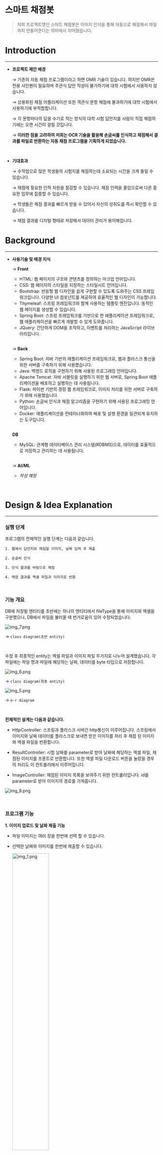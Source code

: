 # 스마트 채점봇


>저희 프로젝트명인 스마트 채점봇은 이미지 인식을 통해 자동으로 채점해서 파일까지 만들어준다는 의미에서 지어졌습니다.


# Introduction

---
- **프로젝트 제안 배경**

    → 기존의 자동 채점 프로그램이라고 하면 OMR 기술이 있습니다. 하지만 OMR은 전용 사인펜이 필요하며 주관식 답안 작성이 불가하기에 대학 시험에서 사용하지 않습니다.
    
    → 상용화된 채점 어플리케이션 또한 객관식 문항 채점에 불과하기에 대학 시험에서 사용하기에 부적합합니다.

    → 각 문항마다의 답을 수기로 적는 방식의 대학 시험 답안지를 사람이 직접 채점하기에는 오랜 시간이 걸릴 것입니다.

    → **이러한 점을 고려하여 저희는 OCR 기술을 활용해 손글씨를 인식하고 채점해서 결과를 파일로
        반환하는 자동 채점 프로그램을 기획하게 되었습니다.** 

<br/>

- **기대효과**

    → 수작업으로 많은 학생들의 시험지를 채점하는데 소요되는 시간을 크게 줄일 수 있습니다.
  
    → 채점에 필요한 인적 자원을 절감할 수 있습니다. 채점 인력을 줄임으로써 다른 중요한 업무에 집중할 수 있습니다.

    → 학생들은 채점 결과를 빠르게 받을 수 있어서 자신의 성취도를 즉시 확인할 수 있습니다.

    → 채점 결과를 디지털 형태로 저장해서 데이터 관리가 용이해집니다.




# Background

---
 
- **사용기술 및 배경 지식**

    → **Front**
  - HTML: 웹 페이지의 구조와 콘텐츠를 정의하는 마크업 언어입니다.
  - CSS: 웹 페이지의 스타일을 지정하는 스타일시트 언어입니다.
  - Bootstrap: 반응형 웹 디자인을 쉽게 구현할 수 있도록 도와주는 CSS 프레임워크입니다. 다양한 UI 컴포넌트를 제공하여 효율적인 웹 디자인이 가능합니다.
  - Thymeleaf: 스프링 프레임워크와 함께 사용하는 템플릿 엔진입니다. 동적인 웹 페이지를 생성할 수 있습니다.
  - Spring Boot: 스프링 프레임워크를 기반으로 한 애플리케이션 프레임워크로, 웹 애플리케이션을 빠르게 개발할 수 있게 도와줍니다.
  - JQuery: 간단하게 DOM을 조작하고, 이벤트를 처리하는 JavaScript 라이브러리입니다.

  <br/>
  
    → **Back**
  - Spring Boot: 자바 기반의 애플리케이션 프레임워크로, 웹과 플라스크 통신을 위한 서버를 구축하기 위해 사용했습니다.
  - Java: 백엔드 로직을 구현하기 위해 사용된 프로그래밍 언어입니다.
  - Apache Tomcat: 자바 서블릿을 실행하기 위한 웹 서버로, Spring Boot 애플리케이션을 배포하고 실행하는 데 사용됩니다.
  - Flask: 파이썬 기반의 경량 웹 프레임워크로, 이미지 처리를 위한 서버로 구축하기 위해 사용했습니다.
  - Python: 손글씨 인식과 채점 알고리즘을 구현하기 위해 사용된 프로그래밍 언어입니다.
  - Docker: 애플리케이션을 컨테이너화하여 배포 및 실행 환경을 일관되게 유지하는 도구입니다.

  <br/>
  
     **DB**
  - MySQL: 관계형 데이터베이스 관리 시스템(RDBMS)으로, 데이터를 효율적으로 저장하고 관리하는 데 사용됩니다.
    
  <br/>

    → **AI/ML**
  
  - _작성 예정_


<br/>

# Design & Idea Explanation

---

### 실행 단계

프로그램의 전체적인 실행 단계는 다음과 같습니다.

    1. 웹에서 답안지와 채점할 이미지, 날짜 입력 후 제출

    2. 손글씨 인식

    3. 인식 결과를 바탕으로 채점

    4. 채점 결과를 엑셀 파일과 이미지로 반환

<br/>

### 기능 개요

DB에 저장될 엔티티를 초반에는 하나의 엔티티에서 fileType을 통해 이미지와 엑셀을 구분했으나, DB에서 파일을 불러올 때 번거로움이 있어 수정되었습니다.

![img_7.png](img_7.png)

→ `class diagram(초반 entity)`

<br/>

수정 후 최종적인 entity는 엑셀 파일과 이미지 파일 두가지로 나누어 설계했습니다.
각 파일에는 파일 명과 파일에 해당하는 날짜, 데이터를 byte 타입으로 저장합니다.

![img_6.png](img_6.png)

→ `class diagram(최종 entity)` 

![img_5.png](img_5.png)

→ `e-r diagram`

<br/>

**전체적인 설계는 다음과 같습니다.** 

* HttpController: 스프링과 플라스크 서버간 http통신이 이루어집니다. 스프링에서 이미지와 날짜 데이터를 플라스크로 보내면 받은 이미지를 처리 후 채점 된 이미지와 엑셀 파일을 반환합니다.


* ResultController: 시험 날짜를 parameter로 받아 날짜에 해당하는 엑셀 파일, 채점된 이미지를 프론트로 반환합니다. 또한 엑셀 파일 다운로드 버튼을 눌렀을 경우의 처리도 이 컨트롤러에서 이루어집니다.


* ImageController: 채점된 이미지 목록을 보여주기 위한 컨트롤러입니다. id를 parameter로 받아 이미지의 경로를 가져옵니다.

![img_8.png](img_8.png)



<br/>

### 프로그램 기능

**1. 이미지 업로드 및 날짜 제출 기능**

* 파일 이미지는 여러 장을 한번에 선택 할 수 있습니다.
        
* 선택한 날짜와 이미지를 한번에 제출할 수 있습니다.
          
    <img src="img_1.png" alt="img_1.png" style="width: 50%; height: auto;">
    

  <br/>

**2. 이미지 인식 및 자동 채점 기능**
           
  * 스프링 서버에 제출된 이미지와 해당 날짜를 플라스크 서버로 http 통신을 통해 전달합니다.
  * 답안지와 채점할 이미지 전처리 및 영역 인식 등을 통해 채점합니다.
  * 인식 및 채점된 결과를 엑셀 파일로 생성합니다.
  * 엑셀 파일과 채점된 이미지를 스프링 서버로 전달합니다.
  * 엑셀 파일과 채점된 이미지를 날짜와 함께 DB에 저장합니다.    
      (채점된 이미지 사진 추가 예정)
      
  <br/>
      
**3. 엑셀 파일 다운로드 및 확인 기능**
        
  * 채점 결과를 확인할 날짜를 선택할 수 있습니다.
      
  * 채점 결과를 저장한 엑셀 파일을 다운로드 할 수 있습니다.
            
  * 같은 날짜에 채점을 여러번 한 경우 엑셀 파일이 여러개 생성됩니다. 해당 엑셀 파일 목록을 확인할 수 있습니다.
        
  * 엑셀 파일의 수가 많을 경우를 대비하여 collapse 기능을 통해 버튼을 누를 때 목록이 펼쳐지고 접히도록 구현했습니다.

      (결과 페이지 사진 추가 예정)
      
  <br/>

**4. 채점 결과 이미지 확인 기능**

  * 채점된 이미지를 직접 확인하여 재검토 할 수 있습니다.

  * 이미지 파일의 수가 많을 경우를 대비하여 collapse 기능을 통해 버튼을 누를 때 목록이 펼쳐지고 접히도록 구현했습니다.

  * 이미지를 클릭하면 크게 볼 수 있습니다.

    (결과 페이지 사진 추가 예정)
  
  <br/>

<br/>

- **시스템 환경**


- **사용자 인터페이스 디자인**


  <div style="display: flex;">
    <img src="img_3.png" alt="이미지 1" style="width: 50%;">
    <img src="img_4.png" alt="이미지 2" style="width: 50%;">
</div>